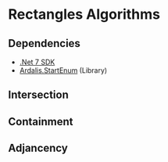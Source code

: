 # Rectangles Algorithms

## Dependencies

- [.Net 7 SDK](https://dotnet.microsoft.com/en-us/download/visual-studio-sdks)
- [Ardalis.StartEnum](https://github.com/ardalis/SmartEnum) (Library)

## Intersection

## Containment

## Adjancency